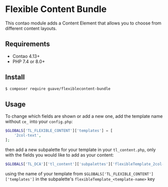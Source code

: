# Flexible Content Bundle

This contao module adds a Content Element that allows you to choose from different content layouts.

## Requirements

- Contao 4.13+
- PHP 7.4 or 8.0+

## Install

```BASH
$ composer require guave/flexiblecontent-bundle
```

## Usage

To change which fields are shown or add a new one, add the template name without `ce_` into your `config.php`:

```PHP
$GLOBALS['TL_FLEXIBLE_CONTENT']['templates'] = [
    '2col-text',
];
```

then add a new subpalette for your template in your `tl_content.php`, only with the fields you would like to add as your
content:

```PHP
$GLOBALS['TL_DCA']['tl_content']['subpalettes']['flexibleTemplate_2col-text'] = 'flexibleTitle,flexibleText,flexibleTextColumn';
```

using the name of your template from `$GLOBALS['TL_FLEXIBLE_CONTENT']['templates']` in the
subpalette's `flexibleTemplate_<template-name>` key
